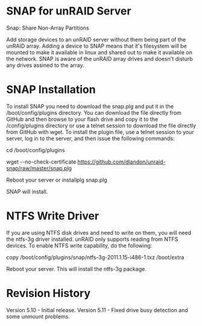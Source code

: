 SNAP for unRAID Server
======================

Snap: Share Non-Array Partitions 

Add storage devices to an unRAID server without them being part of the unRAID array. Adding a device to SNAP means that it's filesystem will be mounted to make it available in linux and shared out to make it available on the network. SNAP is aware of the unRAID array drives and doesn't disturb any drives assined to the array. 


SNAP Installation
=================

To install SNAP you need to download the snap.plg and put it in the /boot/config/plugins directory.  You can download the file directly from GitHub and then browse to your flash drive and copy it to the /config/plugins directory or use a telnet session to download the file directly from GitHub with wget.  To install the plugin file, use a telnet session to your server, log in to the server, and then issue the following commands:

cd /boot/config/plugins

wget --no-check-certificate https://github.com/dlandon/unraid-snap/raw/master/snap.plg

Reboot your server
or
installplg snap.plg

SNAP will install.


NTFS Write Driver
=================

If you are using NTFS disk drives and need to write on them, you will need the ntfs-3g driver installed.  unRAID only supports reading from NTFS devices.  To enable NTFS write capability, do the following:

copy /boot/config/plugins/snap/ntfs-3g-2011.1.15-i486-1.txz /boot/extra

Reboot your server.  This will install the ntfs-3g package.


Revision History
================

Version 5.10 - Initial release.
Version 5.11 - Fixed drive busy detection and some unmount problems.
